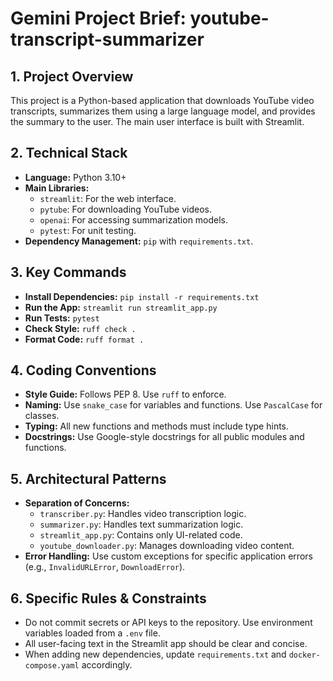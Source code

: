# Gemini Project Brief: youtube-transcript-summarizer

## 1. Project Overview

This project is a Python-based application that downloads YouTube video transcripts, summarizes them using a large language model, and provides the summary to the user. The main user interface is built with Streamlit.

## 2. Technical Stack

- **Language:** Python 3.10+
- **Main Libraries:**
  - `streamlit`: For the web interface.
  - `pytube`: For downloading YouTube videos.
  - `openai`: For accessing summarization models.
  - `pytest`: For unit testing.
- **Dependency Management:** `pip` with `requirements.txt`.

## 3. Key Commands

- **Install Dependencies:** `pip install -r requirements.txt`
- **Run the App:** `streamlit run streamlit_app.py`
- **Run Tests:** `pytest`
- **Check Style:** `ruff check .`
- **Format Code:** `ruff format .`

## 4. Coding Conventions

- **Style Guide:** Follows PEP 8. Use `ruff` to enforce.
- **Naming:** Use `snake_case` for variables and functions. Use `PascalCase` for classes.
- **Typing:** All new functions and methods must include type hints.
- **Docstrings:** Use Google-style docstrings for all public modules and functions.

## 5. Architectural Patterns

- **Separation of Concerns:**
  - `transcriber.py`: Handles video transcription logic.
  - `summarizer.py`: Handles text summarization logic.
  - `streamlit_app.py`: Contains only UI-related code.
  - `youtube_downloader.py`: Manages downloading video content.
- **Error Handling:** Use custom exceptions for specific application errors (e.g., `InvalidURLError`, `DownloadError`).

## 6. Specific Rules & Constraints

- Do not commit secrets or API keys to the repository. Use environment variables loaded from a `.env` file.
- All user-facing text in the Streamlit app should be clear and concise.
- When adding new dependencies, update `requirements.txt` and `docker-compose.yaml` accordingly.
